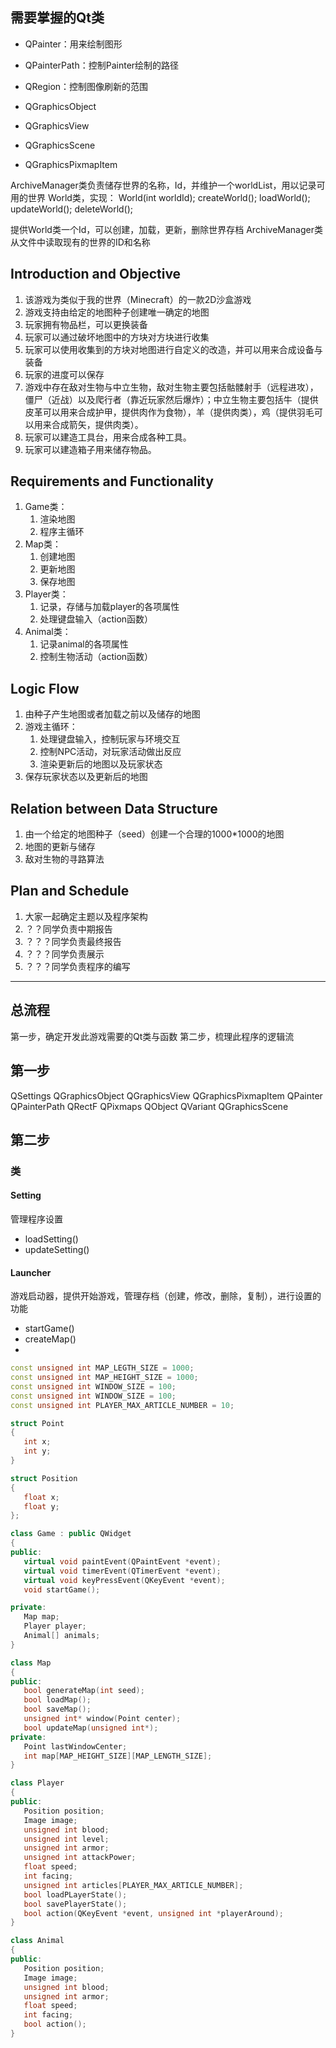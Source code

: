 ## 需要掌握的Qt类

+ QPainter：用来绘制图形
+ QPainterPath：控制Painter绘制的路径
+ QRegion：控制图像刷新的范围

+ QGraphicsObject
+ QGraphicsView
+ QGraphicsScene
+ QGraphicsPixmapItem
 
ArchiveManager类负责储存世界的名称，Id，并维护一个worldList，用以记录可用的世界
 World类，实现：
 World(int worldId);
createWorld();
loadWorld();
updateWorld();
deleteWorld();

提供World类一个Id，可以创建，加载，更新，删除世界存档
ArchiveManager类从文件中读取现有的世界的ID和名称
## Introduction and Objective
1. 该游戏为类似于我的世界（Minecraft）的一款2D沙盒游戏
2. 游戏支持由给定的地图种子创建唯一确定的地图
3. 玩家拥有物品栏，可以更换装备
4. 玩家可以通过破坏地图中的方块对方块进行收集
5. 玩家可以使用收集到的方块对地图进行自定义的改造，并可以用来合成设备与装备
6. 玩家的进度可以保存
7. 游戏中存在敌对生物与中立生物，敌对生物主要包括骷髅射手（远程进攻），僵尸（近战）以及爬行者（靠近玩家然后爆炸）；中立生物主要包括牛（提供皮革可以用来合成护甲，提供肉作为食物），羊（提供肉类），鸡（提供羽毛可以用来合成箭矢，提供肉类）。
8. 玩家可以建造工具台，用来合成各种工具。
9. 玩家可以建造箱子用来储存物品。
## Requirements and Functionality
1. Game类：
   1. 渲染地图
   2. 程序主循环
2. Map类：
   1. 创建地图
   2. 更新地图
   3. 保存地图
3. Player类：
   1. 记录，存储与加载player的各项属性
   2. 处理键盘输入（action函数）
4. Animal类：
   1. 记录animal的各项属性
   2. 控制生物活动（action函数）
## Logic Flow 
1. 由种子产生地图或者加载之前以及储存的地图
2. 游戏主循环：
   1. 处理键盘输入，控制玩家与环境交互
   2. 控制NPC活动，对玩家活动做出反应
   3. 渲染更新后的地图以及玩家状态
3. 保存玩家状态以及更新后的地图
## Relation between Data Structure
1. 由一个给定的地图种子（seed）创建一个合理的1000*1000的地图
2. 地图的更新与储存
3. 敌对生物的寻路算法
## Plan and Schedule
1. 大家一起确定主题以及程序架构
2. ？？同学负责中期报告
3. ？？？同学负责最终报告
4. ？？？同学负责展示
5. ？？？同学负责程序的编写







______________________________________________________________________________________________________________________


## 总流程
第一步，确定开发此游戏需要的Qt类与函数
第二步，梳理此程序的逻辑流

## 第一步
QSettings
QGraphicsObject
QGraphicsView
QGraphicsPixmapItem
QPainter
QPainterPath
QRectF
QPixmaps
QObject
QVariant
QGraphicsScene

## 第二步
### 类
#### Setting
管理程序设置
+ loadSetting()
+ updateSetting()

#### Launcher
游戏启动器，提供开始游戏，管理存档（创建，修改，删除，复制），进行设置的功能
+ startGame()
+ createMap()
+ 
 ```C++
 const unsigned int MAP_LEGTH_SIZE = 1000;
const unsigned int MAP_HEIGHT_SIZE = 1000;
const unsigned int WINDOW_SIZE = 100;
const unsigned int WINDOW_SIZE = 100;
const unsigned int PLAYER_MAX_ARTICLE_NUMBER = 10;

struct Point
{
    int x;
    int y;
}

struct Position
{
    float x;
    float y;
};

class Game : public QWidget
{
public:
    virtual void paintEvent(QPaintEvent *event);
    virtual void timerEvent(QTimerEvent *event);
    virtual void keyPressEvent(QKeyEvent *event);
    void startGame();

private:
    Map map;
    Player player;
    Animal[] animals; 
}

class Map
{
public:
    bool generateMap(int seed);
    bool loadMap();
    bool saveMap();
    unsigned int* window(Point center);
    bool updateMap(unsigned int*);
private:
    Point lastWindowCenter;
    int map[MAP_HEIGHT_SIZE][MAP_LENGTH_SIZE];
}

class Player
{
public:
    Position position;
    Image image;
    unsigned int blood;
    unsigned int level;
    unsigned int armor;
    unsigned int attackPower;
    float speed;
    int facing;
    unsigned int articles[PLAYER_MAX_ARTICLE_NUMBER];
    bool loadPLayerState();
    bool savePlayerState();
    bool action(QKeyEvent *event, unsigned int *playerAround);
}

class Animal
{
public:
    Position position;
    Image image;
    unsigned int blood;
    unsigned int armor;
    float speed;
    int facing;
    bool action();
}
```